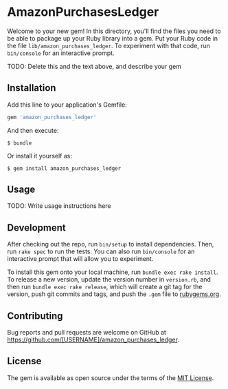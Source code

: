 # AmazonPurchasesLedger

Welcome to your new gem! In this directory, you'll find the files you need to be able to package up your Ruby library into a gem. Put your Ruby code in the file `lib/amazon_purchases_ledger`. To experiment with that code, run `bin/console` for an interactive prompt.

TODO: Delete this and the text above, and describe your gem

## Installation

Add this line to your application's Gemfile:

```ruby
gem 'amazon_purchases_ledger'
```

And then execute:

    $ bundle

Or install it yourself as:

    $ gem install amazon_purchases_ledger

## Usage

TODO: Write usage instructions here

## Development

After checking out the repo, run `bin/setup` to install dependencies. Then, run `rake spec` to run the tests. You can also run `bin/console` for an interactive prompt that will allow you to experiment.

To install this gem onto your local machine, run `bundle exec rake install`. To release a new version, update the version number in `version.rb`, and then run `bundle exec rake release`, which will create a git tag for the version, push git commits and tags, and push the `.gem` file to [rubygems.org](https://rubygems.org).

## Contributing

Bug reports and pull requests are welcome on GitHub at https://github.com/[USERNAME]/amazon_purchases_ledger.

## License

The gem is available as open source under the terms of the [MIT License](https://opensource.org/licenses/MIT).

